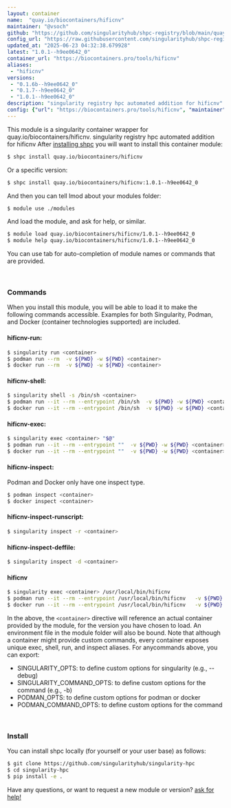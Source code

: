 ```yaml
---
layout: container
name:  "quay.io/biocontainers/hificnv"
maintainer: "@vsoch"
github: "https://github.com/singularityhub/shpc-registry/blob/main/quay.io/biocontainers/hificnv/container.yaml"
config_url: "https://raw.githubusercontent.com/singularityhub/shpc-registry/main/quay.io/biocontainers/hificnv/container.yaml"
updated_at: "2025-06-23 04:32:38.679928"
latest: "1.0.1--h9ee0642_0"
container_url: "https://biocontainers.pro/tools/hificnv"
aliases:
 - "hificnv"
versions:
 - "0.1.6b--h9ee0642_0"
 - "0.1.7--h9ee0642_0"
 - "1.0.1--h9ee0642_0"
description: "singularity registry hpc automated addition for hificnv"
config: {"url": "https://biocontainers.pro/tools/hificnv", "maintainer": "@vsoch", "description": "singularity registry hpc automated addition for hificnv", "latest": {"1.0.1--h9ee0642_0": "sha256:739762833c9d1d2aefa4f6cf954deae59c2f4fe082da5f349adb955e759f13ca"}, "tags": {"0.1.6b--h9ee0642_0": "sha256:760a600f74f1fc2f186fc1bbcc221eee2db14b0c1d46f666a0215da32d1a6afc", "0.1.7--h9ee0642_0": "sha256:1a3d1839f896011451fd2dd0450444901045954455e3e2e6c31ca9741a644277", "1.0.1--h9ee0642_0": "sha256:739762833c9d1d2aefa4f6cf954deae59c2f4fe082da5f349adb955e759f13ca"}, "docker": "quay.io/biocontainers/hificnv", "aliases": {"hificnv": "/usr/local/bin/hificnv"}}
---
```


This module is a singularity container wrapper for quay.io/biocontainers/hificnv.
singularity registry hpc automated addition for hificnv
After [installing shpc](#install) you will want to install this container module:


```bash
$ shpc install quay.io/biocontainers/hificnv
```

Or a specific version:

```bash
$ shpc install quay.io/biocontainers/hificnv:1.0.1--h9ee0642_0
```

And then you can tell lmod about your modules folder:

```bash
$ module use ./modules
```

And load the module, and ask for help, or similar.

```bash
$ module load quay.io/biocontainers/hificnv/1.0.1--h9ee0642_0
$ module help quay.io/biocontainers/hificnv/1.0.1--h9ee0642_0
```

You can use tab for auto-completion of module names or commands that are provided.

<br>

### Commands

When you install this module, you will be able to load it to make the following commands accessible.
Examples for both Singularity, Podman, and Docker (container technologies supported) are included.

#### hificnv-run:

```bash
$ singularity run <container>
$ podman run --rm  -v ${PWD} -w ${PWD} <container>
$ docker run --rm  -v ${PWD} -w ${PWD} <container>
```

#### hificnv-shell:

```bash
$ singularity shell -s /bin/sh <container>
$ podman run --it --rm --entrypoint /bin/sh  -v ${PWD} -w ${PWD} <container>
$ docker run --it --rm --entrypoint /bin/sh  -v ${PWD} -w ${PWD} <container>
```

#### hificnv-exec:

```bash
$ singularity exec <container> "$@"
$ podman run --it --rm --entrypoint ""  -v ${PWD} -w ${PWD} <container> "$@"
$ docker run --it --rm --entrypoint ""  -v ${PWD} -w ${PWD} <container> "$@"
```

#### hificnv-inspect:

Podman and Docker only have one inspect type.

```bash
$ podman inspect <container>
$ docker inspect <container>
```

#### hificnv-inspect-runscript:

```bash
$ singularity inspect -r <container>
```

#### hificnv-inspect-deffile:

```bash
$ singularity inspect -d <container>
```


#### hificnv

```bash
$ singularity exec <container> /usr/local/bin/hificnv
$ podman run --it --rm --entrypoint /usr/local/bin/hificnv   -v ${PWD} -w ${PWD} <container> -c " $@"
$ docker run --it --rm --entrypoint /usr/local/bin/hificnv   -v ${PWD} -w ${PWD} <container> -c " $@"
```



In the above, the `<container>` directive will reference an actual container provided
by the module, for the version you have chosen to load. An environment file in the
module folder will also be bound. Note that although a container
might provide custom commands, every container exposes unique exec, shell, run, and
inspect aliases. For anycommands above, you can export:

 - SINGULARITY_OPTS: to define custom options for singularity (e.g., --debug)
 - SINGULARITY_COMMAND_OPTS: to define custom options for the command (e.g., -b)
 - PODMAN_OPTS: to define custom options for podman or docker
 - PODMAN_COMMAND_OPTS: to define custom options for the command

<br>

### Install

You can install shpc locally (for yourself or your user base) as follows:

```bash
$ git clone https://github.com/singularityhub/singularity-hpc
$ cd singularity-hpc
$ pip install -e .
```

Have any questions, or want to request a new module or version? [ask for help!](https://github.com/singularityhub/singularity-hpc/issues)